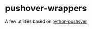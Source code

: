 # pushover-wrappers
A few utilities based on [python-pushover](https://github.com/Thibauth/python-pushover)
